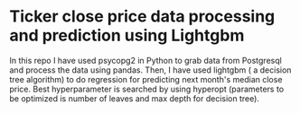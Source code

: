 # Ticker close price data processing and prediction using Lightgbm 

In this repo I have used psycopg2 in Python to grab data from Postgresql and process the data using pandas. 
Then, I have used lightgbm ( a decision tree algorithm) to do regression for predicting next month's median close price. 
Best hyperparameter is searched by using hyperopt (parameters to be optimized is number of leaves and max depth for decision tree).
